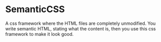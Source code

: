 # SemanticCSS
A css framework where the HTML files are completely unmodified. You write semantic HTML, stating what the content is, then you use this css framework to make it look good.
